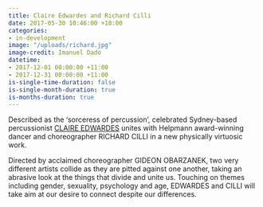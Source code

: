 ```yaml
---
title: Claire Edwardes and Richard Cilli
date: 2017-05-30 10:46:00 +10:00
categories:
- in-development
image: "/uploads/richard.jpg"
image-credit: Imanuel Dado
datetime:
- 2017-12-01 00:00:00 +11:00
- 2017-12-31 00:00:00 +11:00
is-single-time-duration: false
is-single-month-duration: true
is-months-duration: true
---
```


Described as the ‘sorceress of percussion’, celebrated Sydney-based percussionist [CLAIRE EDWARDES](http://www.claireedwardes.com/) unites with Helpmann award-winning dancer and choreographer RICHARD CILLI in a new physically virtuosic work.

Directed by acclaimed choreographer GIDEON OBARZANEK, two very different artists collide as they are pitted against one another, taking an abrasive look at the things that divide and unite us. Touching on themes including gender, sexuality, psychology and age, EDWARDES and CILLI will take aim at our desire to connect despite our differences.